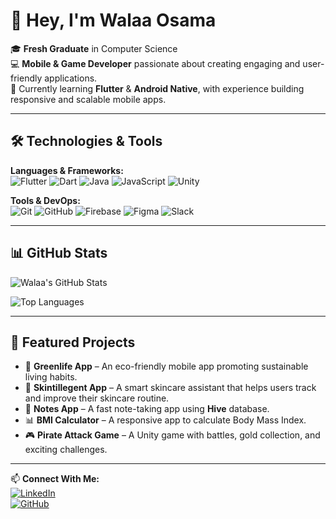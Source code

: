 # 👋 Hey, I'm **Walaa Osama**

🎓 **Fresh Graduate** in Computer Science  
💻 **Mobile & Game Developer** passionate about creating engaging and user-friendly applications.  
🚀 Currently learning **Flutter** & **Android Native**, with experience building responsive and scalable mobile apps.  

---

## 🛠 **Technologies & Tools**

**Languages & Frameworks:**  
![Flutter](https://img.shields.io/badge/-Flutter-02569B?style=flat&logo=flutter)
![Dart](https://img.shields.io/badge/-Dart-0175C2?style=flat&logo=dart)
![Java](https://img.shields.io/badge/-Java-007396?style=flat&logo=java)
![JavaScript](https://img.shields.io/badge/-JavaScript-F7DF1E?style=flat&logo=javascript)
![Unity](https://img.shields.io/badge/-Unity-100000?style=flat&logo=unity)

**Tools & DevOps:**  
![Git](https://img.shields.io/badge/-Git-F05032?style=flat&logo=git)
![GitHub](https://img.shields.io/badge/-GitHub-181717?style=flat&logo=github)
![Firebase](https://img.shields.io/badge/-Firebase-FFCA28?style=flat&logo=firebase)
![Figma](https://img.shields.io/badge/-Figma-F24E1E?style=flat&logo=figma)
![Slack](https://img.shields.io/badge/-Slack-4A154B?style=flat&logo=slack)

---

## 📊 **GitHub Stats**

![Walaa's GitHub Stats](https://github-readme-stats.vercel.app/api?username=Walaa-osama&show_icons=true&theme=radical)  

![Top Languages](https://github-readme-stats.vercel.app/api/top-langs/?username=Walaa-osama&layout=compact&theme=radical)

---

## 📌 **Featured Projects**

- 🌱 **Greenlife App** – An eco-friendly mobile app promoting sustainable living habits.  
- 💆 **Skintillegent App** – A smart skincare assistant that helps users track and improve their skincare routine.  
- 📱 **Notes App** – A fast note-taking app using **Hive** database.  
- 📊 **BMI Calculator** – A responsive app to calculate Body Mass Index.  
- 🎮 **Pirate Attack Game** – A Unity game with battles, gold collection, and exciting challenges.  

---

📫 **Connect With Me:**  
[![LinkedIn](https://img.shields.io/badge/-LinkedIn-0A66C2?style=flat&logo=linkedin&logoColor=white)](https://www.linkedin.com/in/walaa-osama-ab1337234?utm_source=share&utm_campaign=share_via&utm_content=profile&utm_medium=android_app)  
[![GitHub](https://img.shields.io/badge/-GitHub-181717?style=flat&logo=github&logoColor=white)](https://github.com/Walaa-osama)
